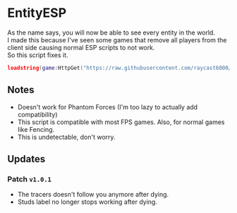 # EntityESP
As the name says, you will now be able to see every entity in the world. \
I made this because I've seen some games that remove all players from the client side causing normal ESP scripts to not work. \
So this script fixes it.

```lua
loadstring(game:HttpGet("https://raw.githubusercontent.com/raycast6000/EntityESP/main/loader.lua"))()
```
## Notes
- Doesn't work for Phantom Forces (I'm too lazy to actually add compatibility)
- This script is compatible with most FPS games. Also, for normal games like Fencing.
- This is undetectable, don't worry.
## Updates
### **Patch** `v1.0.1`
- The tracers doesn't follow you anymore after dying.
- Studs label no longer stops working after dying.

